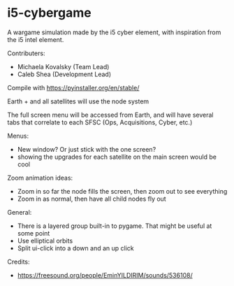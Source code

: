 # i5-cybergame
A wargame simulation made by the i5 cyber element, with inspiration from the i5 intel element.

Contributers:
- Michaela Kovalsky (Team Lead)
- Caleb Shea (Development Lead)

Compile with https://pyinstaller.org/en/stable/

Earth + and all satellites will use the node system

The full screen menu will be accessed from Earth, and will have several tabs that correlate to each SFSC (Ops, Acquisitions, Cyber, etc.)

Menus:
- New window? Or just stick with the one screen?
- showing the upgrades for each satellite on the main screen would be cool

Zoom animation ideas:
- Zoom in so far the node fills the screen, then zoom out to see everything
- Zoom in as normal, then have all child nodes fly out

General:
- There is a layered group built-in to pygame. That might be useful at some point
- Use elliptical orbits
- Split ui-click into a down and an up click

Credits:
- https://freesound.org/people/EminYILDIRIM/sounds/536108/
